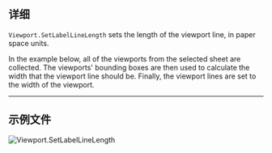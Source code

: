 ## 详细
`Viewport.SetLabelLineLength` sets the length of the viewport line, in paper space units.

In the example below, all of the viewports from the selected sheet are collected. The viewports' bounding boxes are then used to calculate the width that the viewport line should be. Finally, the viewport lines are set to the width of the viewport.
___
## 示例文件

![Viewport.SetLabelLineLength](./Revit.Elements.Viewport.SetLabelLineLength_img.jpg)
